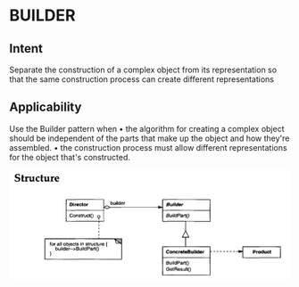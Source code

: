 # BUILDER
## Intent
Separate the construction of a complex object from its representation so that the
same construction process can create different representations
## Applicability
Use the Builder pattern when
• the algorithm for creating a complex object should be independent of the
parts that make up the object and how they're assembled.
• the construction process must allow different representations for the object
that's constructed.

![alt text](image.png)